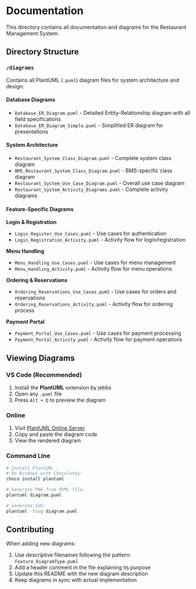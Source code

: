 # Documentation

This directory contains all documentation and diagrams for the Restaurant Management System.

## Directory Structure

### `/diagrams`
Contains all PlantUML (`.puml`) diagram files for system architecture and design:

#### Database Diagrams
- `Database_ER_Diagram.puml` - Detailed Entity-Relationship diagram with all field specifications
- `Database_ER_Diagram_Simple.puml` - Simplified ER diagram for presentations

#### System Architecture
- `Restaurant_System_Class_Diagram.puml` - Complete system class diagram
- `BMS_Restaurant_System_Class_Diagram.puml` - BMS-specific class diagram
- `Restaurant_System_Use_Case_Diagram.puml` - Overall use case diagram
- `Restaurant_System_Activity_Diagrams.puml` - Complete activity diagrams

#### Feature-Specific Diagrams

**Login & Registration**
- `Login_Register_Use_Cases.puml` - Use cases for authentication
- `Login_Registration_Activity.puml` - Activity flow for login/registration

**Menu Handling**
- `Menu_Handling_Use_Cases.puml` - Use cases for menu management
- `Menu_Handling_Activity.puml` - Activity flow for menu operations

**Ordering & Reservations**
- `Ordering_Reservations_Use_Cases.puml` - Use cases for orders and reservations
- `Ordering_Reservations_Activity.puml` - Activity flow for ordering process

**Payment Portal**
- `Payment_Portal_Use_Cases.puml` - Use cases for payment processing
- `Payment_Portal_Activity.puml` - Activity flow for payment operations

## Viewing Diagrams

### VS Code (Recommended)
1. Install the **PlantUML** extension by jebbs
2. Open any `.puml` file
3. Press `Alt + D` to preview the diagram

### Online
1. Visit [PlantUML Online Server](http://www.plantuml.com/plantuml/uml/)
2. Copy and paste the diagram code
3. View the rendered diagram

### Command Line
```bash
# Install PlantUML
# On Windows with Chocolatey:
choco install plantuml

# Generate PNG from PUML file:
plantuml diagram.puml

# Generate SVG:
plantuml -tsvg diagram.puml
```

## Contributing

When adding new diagrams:
1. Use descriptive filenames following the pattern: `Feature_DiagramType.puml`
2. Add a header comment in the file explaining its purpose
3. Update this README with the new diagram description
4. Keep diagrams in sync with actual implementation
